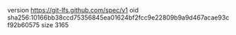 version https://git-lfs.github.com/spec/v1
oid sha256:10166bb38ccd75356845ea01624bf2fcc9e22809b9a9d467acae93cf92b60575
size 3165
